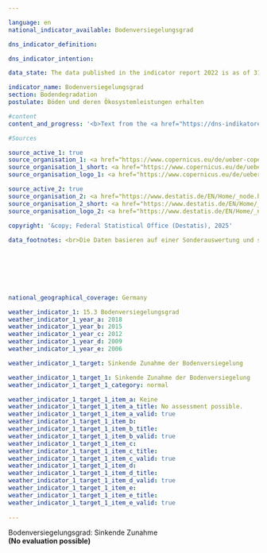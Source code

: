 ```yaml
---

language: en        
national_indicator_available: Bodenversiegelungsgrad        

dns_indicator_definition:         

dns_indicator_intention:         

data_state: The data published in the indicator report 2022 is as of 31 October 2022. The data shown on this platform is updated regularly, so that more current data may be available online than published in the <a href="https://dns-indikatoren.de/assets/Publikationen/Indikatorenberichte/2022.pdf">indicator report 2022</a>.        

indicator_name: Bodenversiegelungsgrad        
section: Bodendegradation        
postulate: Böden und deren Ökosystemleistungen erhalten        

#content         
content_and_progress: '<b>Text from the <a href="https://dns-indikatoren.de/assets/Publikationen/Indikatorenberichte/2022.pdf">Indicator Report 2022&nbsp;</a></b><br><br>'                

#Sources        

source_active_1: true
source_organisation_1: <a href="https://www.copernicus.eu/de/ueber-copernicus" target="_blank" onclick="return confirm_alert('X', 'En')">X</a>
source_organisation_1_short: <a href="https://www.copernicus.eu/de/ueber-copernicus" target="_blank" onclick="return confirm_alert('X', 'En')">X</a>
source_organisation_logo_1: <a href="https://www.copernicus.eu/de/ueber-copernicus" target="_blank" onclick="return confirm_alert('X', 'En')"><img src="https://dnsTestEnvironment.github.io/site/public/OrgImgEn/cop.png" alt="X" title=" Click here to visit the homepage of the organizationX" style="height:60px; width:148px; border:transparent"/></a>

source_active_2: true
source_organisation_2: <a href="https://www.destatis.de/EN/Home/_node.html" target="_blank">Federal Statistical Office</a>
source_organisation_2_short: <a href="https://www.destatis.de/EN/Home/_node.html" target="_blank">Federal Statistical Office</a>
source_organisation_logo_2: <a href="https://www.destatis.de/EN/Home/_node.html" target="_blank"><img src="https://dnsTestEnvironment.github.io/site/public/OrgImgEn/destatis.png" alt="Federal Statistical Office" title=" Click here to visit the homepage of the organizationFederal Statistical Office" style="height:60px; width:148px; border:transparent"/></a>
        
copyright: '&copy; Federal Statistical Office (Destatis), 2025'        

data_footnotes: <br>Die Daten basieren auf einer Sonderauswertung und sind nicht öffentlich zugänglich.<br>• Seit dem Berichtsjahr 2018&nbsp;liegen Daten in einer höheren Auflösung vor, so dass die Bodenversiegelung ab 2018&nbsp;räumlich detaillierter und realistischer abgebildet wird. Dadurch ist eine Vergleichbarkeit mit den Vorjahren nur eingeschränkt möglich (Zeitreihenbruch).        

        

        

                

national_geographical_coverage: Germany        

weather_indicator_1: 15.3 Bodenversiegelungsgrad
weather_indicator_1_year_a: 2018
weather_indicator_1_year_b: 2015
weather_indicator_1_year_c: 2012
weather_indicator_1_year_d: 2009
weather_indicator_1_year_e: 2006

weather_indicator_1_target: Sinkende Zunahme der Bodenversiegelung

weather_indicator_1_target_1: Sinkende Zunahme der Bodenversiegelung
weather_indicator_1_target_1_category: normal

weather_indicator_1_target_1_item_a: Keine
weather_indicator_1_target_1_item_a_title: No assessment possible.
weather_indicator_1_target_1_item_a_valid: true
weather_indicator_1_target_1_item_b: 
weather_indicator_1_target_1_item_b_title: 
weather_indicator_1_target_1_item_b_valid: true
weather_indicator_1_target_1_item_c: 
weather_indicator_1_target_1_item_c_title: 
weather_indicator_1_target_1_item_c_valid: true
weather_indicator_1_target_1_item_d: 
weather_indicator_1_target_1_item_d_title: 
weather_indicator_1_target_1_item_d_valid: true
weather_indicator_1_target_1_item_e: 
weather_indicator_1_target_1_item_e_title: 
weather_indicator_1_target_1_item_e_valid: true        
        
---
```



<div>
  <div class="my-header">
    <label class="default">Bodenversiegelungsgrad: Sinkende Zunahme
    </label>
  </div>
</div>
<div class="my-header-note">
  <label class="default"><b>(No evaluation possible)
  </b></label>
</div>
